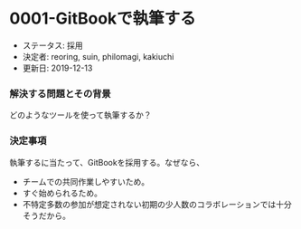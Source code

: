 # 0001-GitBookで執筆する

* ステータス: 採用
* 決定者: reoring, suin, philomagi, kakiuchi
* 更新日: 2019-12-13

### 解決する問題とその背景

どのようなツールを使って執筆するか？

### 決定事項

執筆するに当たって、GitBookを採用する。なぜなら、

* チームでの共同作業しやすいため。
* すぐ始められるため。
* 不特定多数の参加が想定されない初期の少人数のコラボレーションでは十分そうだから。

